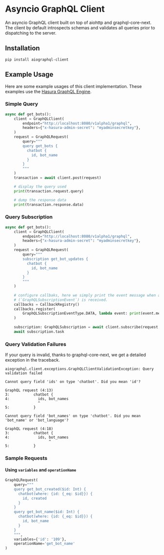 # Asyncio GraphQL Client
An asyncio GraphQL client built on top of aiohttp and graphql-core-next. The client by default introspects schemas and validates all queries prior to dispatching to the server.

## Installation
`pip install aiographql-client`

## Example Usage
Here are some example usages of this client implementation. These examples use the [Hasura GraphQL Engine](https://hasura.io/).

### Simple Query
```py
async def get_bots():
    client = GraphQLClient(
        endpoint="http://localhost:8080/v1alpha1/graphql",
        headers={"x-hasura-admin-secret": "myadminsecretkey"},
    )
    request = GraphQLRequest(
        query="""
        query get_bots {
          chatbot {
            id, bot_name
          }
        }
        """
    )
    transaction = await client.post(request)

    # display the query used
    print(transaction.request.query)

    # dump the response data
    print(transaction.response.data)
```

### Query Subscription
```py
async def get_bots():
    client = GraphQLClient(
        endpoint="http://localhost:8080/v1alpha1/graphql",
        headers={"x-hasura-admin-secret": "myadminsecretkey"},
    )
    request = GraphQLRequest(
        query="""
        subscription get_bot_updates {
          chatbot {
            id, bot_name
          }
        }
        """
    )
    
    # configure callbaks, here we simply print the event message when a data event
    # (`GraphQLSubscriptionEvent`) is received.
    callbacks = CallbackRegistry()
    callbacks.register(
        GraphQLSubscriptionEventType.DATA, lambda event: print(event.message)
    )
    
    subscription: GraphQLSubscription = await client.subscribe(request, callbacks)
    await subscription.task
```

### Query Validation Failures
If your query is invalid, thanks to graphql-core-next, we get a detailed exception in the traceback.

```
aiographql.client.exceptions.GraphQLClientValidationException: Query validation failed

Cannot query field 'ids' on type 'chatbot'. Did you mean 'id'?

GraphQL request (4:13)
3:           chatbot {
4:             ids, bot_names
               ^
5:           }

Cannot query field 'bot_names' on type 'chatbot'. Did you mean 'bot_name' or 'bot_language'?

GraphQL request (4:18)
3:           chatbot {
4:             ids, bot_names
                    ^
5:           }

```

### Sample Requests
#### Using `variables` and `operationName`
```py
GraphQLRequest(
    query="""
    query get_bot_created($id: Int) {
      chatbot(where: {id: {_eq: $id}}) {
        id, created
      }
    }
    query get_bot_name($id: Int) {
      chatbot(where: {id: {_eq: $id}}) {
        id, bot_name
      }
    }
    """,
    variables={'id': '109'},
    operationName='get_bot_name'
)
```
